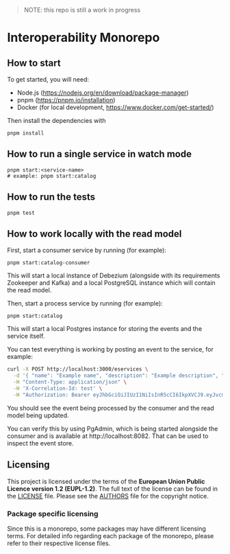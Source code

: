 > NOTE: this repo is still a work in progress

# Interoperability Monorepo

## How to start

To get started, you will need:

- Node.js (https://nodejs.org/en/download/package-manager)
- pnpm (https://pnpm.io/installation)
- Docker (for local development, https://www.docker.com/get-started/)

Then install the dependencies with

```
pnpm install
```

## How to run a single service in watch mode

```
pnpm start:<service-name>
# example: pnpm start:catalog
```

## How to run the tests

```
pnpm test
```

## How to work locally with the read model

First, start a consumer service by running (for example):

```
pnpm start:catalog-consumer
```

This will start a local instance of Debezium (alongside with its requirements Zookeeper and Kafka) and a local PostgreSQL instance which will contain the read model.

Then, start a process service by running (for example):

```
pnpm start:catalog
```

This will start a local Postgres instance for storing the events and the service itself.

You can test everything is working by posting an event to the service, for example:

```bash
curl -X POST http://localhost:3000/eservices \
  -d '{ "name": "Example name", "description": "Example description", "technology": "REST", "attributes": { "certified": [], "declared": [], "verified": [] } }' \
  -H "Content-Type: application/json" \
  -H 'X-Correlation-Id: test' \
  -H "Authorization: Bearer eyJhbGciOiJIUzI1NiIsInR5cCI6IkpXVCJ9.eyJvcmdhbml6YXRpb25JZCI6IjRENTU2OTZGLTE2QzAtNDk2OC04NTRCLTJCMTY2Mzk3RkMzMCIsInVzZXItcm9sZXMiOiJhZG1pbiIsInJvbGUiOiJhZG1pbiIsInVpZCI6IjBmZGEwMzNjLThlOGUtNDhhOS1hMGZjLWFiYmExZjcxMWZlZiIsIm9yZ2FuaXphdGlvbiI6eyJyb2xlcyI6W3sicm9sZSI6IkFkbWluIn1dfSwiZXh0ZXJuYWxJZCI6eyJvcmlnaW4iOiJJUEEiLCJ2YWx1ZSI6IjEyMzQ1NiJ9fQ.308Ulfu4JXXMhqsWo26MIWWhv8tp3sdl-pU5gN_SIX4"
```

You should see the event being processed by the consumer and the read model being updated.

You can verify this by using PgAdmin, which is being started alongside the consumer and is available at http://localhost:8082. That can be used to inspect the event store.

## Licensing

This project is licensed under the terms of the **European Union Public Licence version 1.2 (EUPL-1.2)**.
The full text of the license can be found in the [LICENSE](LICENSE) file.
Please see the [AUTHORS](AUTHORS) file for the copyright notice.

### Package specific licensing

Since this is a monorepo, some packages may have different licensing terms.
For detailed info regarding each package of the monorepo, please refer to their respective license files.
